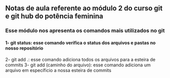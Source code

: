## Notas de aula referente ao módulo 2 do curso git e git hub do potência feminina

### Esse módulo nos apresenta os comandos mais utilizados no git

#### 1- git status: esse comando verifica o status dos arquivos e pastas no nosso repositório
2- git add .: esse comando adiciona todos os arquivos para a esteira de commits
3- git add (caminho do arquivo): esse comando adiciona um arquivo em específicio a nossa esteira de commits

